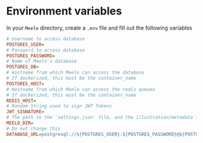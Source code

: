 # Environment variables

In your `Meelo` directory, create a `.env` file and fill out the following variables

```ini
# Username to access database
POSTGRES_USER=
# Password to access database
POSTGRES_PASSWORD=
# Name of Meelo's database 
POSTGRES_DB=
# Hostname from which Meelo can access the database
# If dockerized, this must be the container_name
POSTGRES_HOST=
# Hostname from which Meelo can access the redis queues
# If dockerized, this must be the container_name
REDIS_HOST=
# Random String used to sign JWT Tokens
JWT_SIGNATURE=
# The path to the `settings.json` file, and the illustration/metadata folder 
MEELO_DIR=
# Do not change this
DATABASE_URL=postgresql://${POSTGRES_USER}:${POSTGRES_PASSWORD}@${POSTGRES_HOST}:5432/${POSTGRES_DB}?schema=public
```
